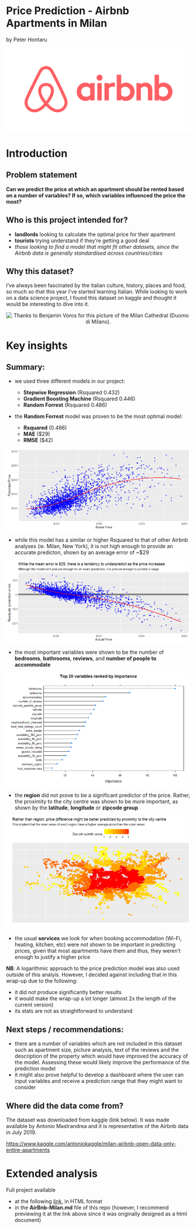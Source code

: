 Price Prediction - Airbnb Apartments in Milan
================
by Peter Hontaru

![Airbnb logo](_support%20files/airbnb.png)

# Introduction

## Problem statement

**Can we predict the price at which an apartment should be rented based
on a number of variables? If so, which variables influenced the price
the most?**

## Who is this project intended for?

  - **landlords** looking to calculate the optimal price for their
    apartment
  - **tourists** trying understand if they’re getting a good deal
  - *those looking to find a model that might fit other datasets, since
    the Airbnb data is generally standardised across countries/cities*

## Why this dataset?

I’ve always been fascinated by the italian culture, history, places and
food, so much so that this year I’ve started learning Italian. While
looking to work on a data science project, I found this dataset on
kaggle and thought it would be interesting to dive into it.

<center>

![Thanks to Benjamin Voros for this picture of the Milan Cathedral
(Duomo di Milano).](_support%20files/milano.jpg)

</center>

# Key insights

## Summary:

  - we used three different models in our project:
    
      - **Stepwise Regression** (Rsquared 0.432)
      - **Gradient Boosting Machine** (Rsquared 0.446)
      - **Random Forrest** (Rsquared 0.486)

  - the **Random Forrest** model was proven to be the most optimal
    model:
    
      - **Rsquared** (0.486)
      - **MAE** ($29)
      - **RMSE** ($42)

![RF](figures/RF-1.png)

  - while this model has a similar or higher Rsquared to that of other
    Airbnb analyses (ie. Milan, New York), it is not high enough to
    provide an accurate predicton, shown by an average error of \~$29

![RF2](figures/RF2-1.png)

  - the most important variables were shown to be the number of
    **bedrooms**, **bathrooms**, **reviews**, and **number of people to
    accommodate**

![factors](figures/factors-1.png)

  - the **region** did not prove to be a significant predictor of the
    price. Rather, the proximity to the city centre was shown to be more
    important, as shown by the **latitude**, **longitude** or **zipcode
    group**

![regions](figures/zipcode%20group-1.png)

  - the usual **services** we look for when booking accommodation
    (Wi-Fi, heating, kitchen, etc) were not shown to be important in
    predicting prices, given that most apartments have them and thus,
    they weren’t enough to justify a higher price

**NB**: A logarithmic approach to the price prediction model was also
used outside of this analyis. However, I decided against including that
in this wrap-up due to the following:

  - it did not produce significantly better results
  - it would make the wrap-up a lot longer (almost 2x the length of the
    current version)
  - its stats are not as straightforward to understand

## Next steps / recommendations:

  - there are a number of variables which are not included in this
    dataset such as apartment size, picture analysis, text of the
    reviews and the description of the property which would have
    improved the accuracy of the model. Assessing these would likely
    improve the performance of the prediction model
  - it might also prove helpful to develop a dashboard where the user
    can input variables and receive a prediction range that they might
    want to consider

## Where did the data come from?

The dataset was downloaded from kaggle (link below). It was made
available by Antonio Mastrandrea and it is representative of the Airbnb
data in July 2019.

<https://www.kaggle.com/antoniokaggle/milan-airbnb-open-data-only-entire-apartments>

# Extended analysis

Full project available

  - at the following
    [link](http://htmlpreview.github.io/?https://github.com/peterhontaru/Price-Prediction-Airbnb-Milan-Apartments/blob/master/AirBnb-Milan.html),
    in HTML format
  - in the **AirBnb-Milan.md** file of this repo (however, I recommend
    previewing it at the link above since it was originally designed as
    a html document)
